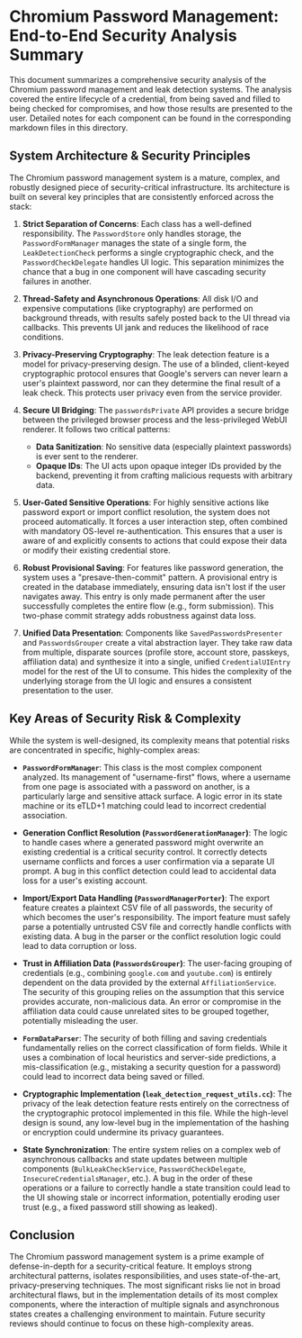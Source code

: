 # Chromium Password Management: End-to-End Security Analysis Summary

This document summarizes a comprehensive security analysis of the Chromium password management and leak detection systems. The analysis covered the entire lifecycle of a credential, from being saved and filled to being checked for compromises, and how those results are presented to the user. Detailed notes for each component can be found in the corresponding markdown files in this directory.

## System Architecture & Security Principles

The Chromium password management system is a mature, complex, and robustly designed piece of security-critical infrastructure. Its architecture is built on several key principles that are consistently enforced across the stack:

1.  **Strict Separation of Concerns**: Each class has a well-defined responsibility. The `PasswordStore` only handles storage, the `PasswordFormManager` manages the state of a single form, the `LeakDetectionCheck` performs a single cryptographic check, and the `PasswordCheckDelegate` handles UI logic. This separation minimizes the chance that a bug in one component will have cascading security failures in another.

2.  **Thread-Safety and Asynchronous Operations**: All disk I/O and expensive computations (like cryptography) are performed on background threads, with results safely posted back to the UI thread via callbacks. This prevents UI jank and reduces the likelihood of race conditions.

3.  **Privacy-Preserving Cryptography**: The leak detection feature is a model for privacy-preserving design. The use of a blinded, client-keyed cryptographic protocol ensures that Google's servers can never learn a user's plaintext password, nor can they determine the final result of a leak check. This protects user privacy even from the service provider.

4.  **Secure UI Bridging**: The `passwordsPrivate` API provides a secure bridge between the privileged browser process and the less-privileged WebUI renderer. It follows two critical patterns:
    *   **Data Sanitization**: No sensitive data (especially plaintext passwords) is ever sent to the renderer.
    *   **Opaque IDs**: The UI acts upon opaque integer IDs provided by the backend, preventing it from crafting malicious requests with arbitrary data.

5.  **User-Gated Sensitive Operations**: For highly sensitive actions like password export or import conflict resolution, the system does not proceed automatically. It forces a user interaction step, often combined with mandatory OS-level re-authentication. This ensures that a user is aware of and explicitly consents to actions that could expose their data or modify their existing credential store.

6.  **Robust Provisional Saving**: For features like password generation, the system uses a "presave-then-commit" pattern. A provisional entry is created in the database immediately, ensuring data isn't lost if the user navigates away. This entry is only made permanent after the user successfully completes the entire flow (e.g., form submission). This two-phase commit strategy adds robustness against data loss.

7.  **Unified Data Presentation**: Components like `SavedPasswordsPresenter` and `PasswordsGrouper` create a vital abstraction layer. They take raw data from multiple, disparate sources (profile store, account store, passkeys, affiliation data) and synthesize it into a single, unified `CredentialUIEntry` model for the rest of the UI to consume. This hides the complexity of the underlying storage from the UI logic and ensures a consistent presentation to the user.

## Key Areas of Security Risk & Complexity

While the system is well-designed, its complexity means that potential risks are concentrated in specific, highly-complex areas:

*   **`PasswordFormManager`**: This class is the most complex component analyzed. Its management of "username-first" flows, where a username from one page is associated with a password on another, is a particularly large and sensitive attack surface. A logic error in its state machine or its eTLD+1 matching could lead to incorrect credential association.

*   **Generation Conflict Resolution (`PasswordGenerationManager`)**: The logic to handle cases where a generated password might overwrite an existing credential is a critical security control. It correctly detects username conflicts and forces a user confirmation via a separate UI prompt. A bug in this conflict detection could lead to accidental data loss for a user's existing account.

*   **Import/Export Data Handling (`PasswordManagerPorter`)**: The export feature creates a plaintext CSV file of all passwords, the security of which becomes the user's responsibility. The import feature must safely parse a potentially untrusted CSV file and correctly handle conflicts with existing data. A bug in the parser or the conflict resolution logic could lead to data corruption or loss.

*   **Trust in Affiliation Data (`PasswordsGrouper`)**: The user-facing grouping of credentials (e.g., combining `google.com` and `youtube.com`) is entirely dependent on the data provided by the external `AffiliationService`. The security of this grouping relies on the assumption that this service provides accurate, non-malicious data. An error or compromise in the affiliation data could cause unrelated sites to be grouped together, potentially misleading the user.

*   **`FormDataParser`**: The security of both filling and saving credentials fundamentally relies on the correct classification of form fields. While it uses a combination of local heuristics and server-side predictions, a mis-classification (e.g., mistaking a security question for a password) could lead to incorrect data being saved or filled.

*   **Cryptographic Implementation (`leak_detection_request_utils.cc`)**: The privacy of the leak detection feature rests entirely on the correctness of the cryptographic protocol implemented in this file. While the high-level design is sound, any low-level bug in the implementation of the hashing or encryption could undermine its privacy guarantees.

*   **State Synchronization**: The entire system relies on a complex web of asynchronous callbacks and state updates between multiple components (`BulkLeakCheckService`, `PasswordCheckDelegate`, `InsecureCredentialsManager`, etc.). A bug in the order of these operations or a failure to correctly handle a state transition could lead to the UI showing stale or incorrect information, potentially eroding user trust (e.g., a fixed password still showing as leaked).

## Conclusion

The Chromium password management system is a prime example of defense-in-depth for a security-critical feature. It employs strong architectural patterns, isolates responsibilities, and uses state-of-the-art, privacy-preserving techniques. The most significant risks lie not in broad architectural flaws, but in the implementation details of its most complex components, where the interaction of multiple signals and asynchronous states creates a challenging environment to maintain. Future security reviews should continue to focus on these high-complexity areas.